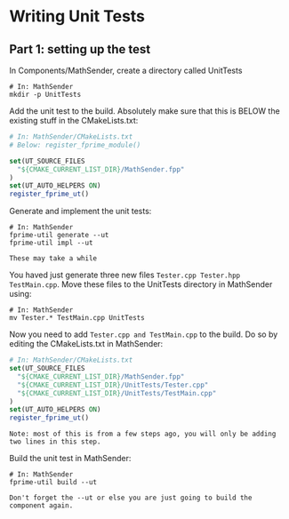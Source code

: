 # Writing Unit Tests

## Part 1: setting up the test

In Components/MathSender, create a directory called UnitTests 

```shell 
# In: MathSender
mkdir -p UnitTests
```

Add the unit test to the build. Absolutely make sure that this is BELOW the existing stuff in the CMakeLists.txt:

```cmake 
# In: MathSender/CMakeLists.txt
# Below: register_fprime_module()

set(UT_SOURCE_FILES
  "${CMAKE_CURRENT_LIST_DIR}/MathSender.fpp"
)
set(UT_AUTO_HELPERS ON)
register_fprime_ut()
```

Generate and implement the unit tests: 

```shell 
# In: MathSender
fprime-util generate --ut 
fprime-util impl --ut
```
    These may take a while

You haved just generate three new files ```Tester.cpp Tester.hpp TestMain.cpp```. Move these files to the UnitTests directory in MathSender using:

```shell 
# In: MathSender
mv Tester.* TestMain.cpp UnitTests
```

Now you need to add ```Tester.cpp and TestMain.cpp``` to the build. Do so by editing the CMakeLists.txt in MathSender: 

```cmake
# In: MathSender/CMakeLists.txt 
set(UT_SOURCE_FILES
  "${CMAKE_CURRENT_LIST_DIR}/MathSender.fpp"
  "${CMAKE_CURRENT_LIST_DIR}/UnitTests/Tester.cpp"
  "${CMAKE_CURRENT_LIST_DIR}/UnitTests/TestMain.cpp"
)
set(UT_AUTO_HELPERS ON)
register_fprime_ut()
```

    Note: most of this is from a few steps ago, you will only be adding two lines in this step. 

Build the unit test in MathSender:

```shell 
# In: MathSender
fprime-util build --ut 
```
    Don't forget the --ut or else you are just going to build the component again. 

    